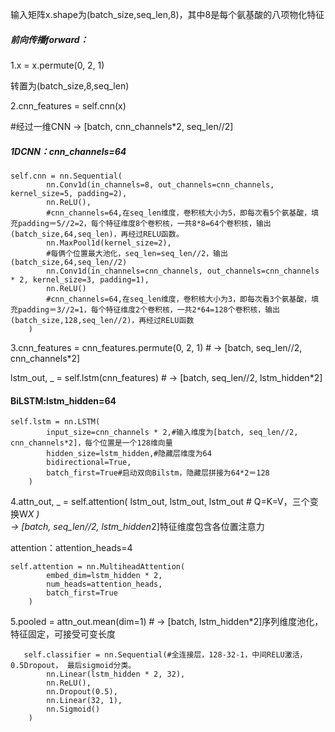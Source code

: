 输入矩阵x.shape为(batch_size,seq_len,8)，其中8是每个氨基酸的八项物化特征

##### 前向传播forward：
1.x = x.permute(0, 2, 1)

转置为(batch_size,8,seq_len)

2.cnn_features = self.cnn(x)

#经过一维CNN -> [batch, cnn_channels*2, seq_len//2]

##### 1DCNN：cnn_channels=64

    
    self.cnn = nn.Sequential(
            nn.Conv1d(in_channels=8, out_channels=cnn_channels, kernel_size=5, padding=2),
            nn.ReLU(),
            #cnn_channels=64,在seq_len维度，卷积核大小为5，即每次看5个氨基酸，填充padding＝5//2=2，每个特征维度8个卷积核，一共8*8=64个卷积核，输出(batch_size,64,seq_len)，再经过RELU函数。
            nn.MaxPool1d(kernel_size=2),
            #每俩个位置最大池化，seq_len=seq_len//2，输出(batch_size,64,seq_len//2)
            nn.Conv1d(in_channels=cnn_channels, out_channels=cnn_channels * 2, kernel_size=3, padding=1),
            nn.ReLU()
            #cnn_channels=64,在seq_len维度，卷积核大小为3，即每次看3个氨基酸，填充padding＝3//2=1，每个特征维度2个卷积核，一共2*64=128个卷积核，输出(batch_size,128,seq_len//2)，再经过RELU函数
        )

3.cnn_features = cnn_features.permute(0, 2, 1)  # -> [batch, seq_len//2, cnn_channels*2]

lstm_out, _ = self.lstm(cnn_features)  # -> [batch, seq_len//2, lstm_hidden*2]

#### BiLSTM:lstm_hidden=64
    
    self.lstm = nn.LSTM(
            input_size=cnn_channels * 2,#输入维度为[batch, seq_len//2, cnn_channels*2]，每个位置是一个128维向量
            hidden_size=lstm_hidden,#隐藏层维度为64
            bidirectional=True,
            batch_first=True#启动双向Bilstm，隐藏层拼接为64*2＝128
        )
4.attn_out, _ = self.attention(
            lstm_out, lstm_out, lstm_out  # Q=K=V，三个变换W*X
        )  
-> [batch, seq_len//2, lstm_hidden*2]特征维度包含各位置注意力

attention：attention_heads=4    
    
    self.attention = nn.MultiheadAttention(
            embed_dim=lstm_hidden * 2,
            num_heads=attention_heads,
            batch_first=True
        )
5.pooled = attn_out.mean(dim=1)  # -> [batch, lstm_hidden*2]序列维度池化，特征固定，可接受可变长度

    
       self.classifier = nn.Sequential(#全连接层，128-32-1，中间RELU激活，0.5Dropout， 最后sigmoid分类。
            nn.Linear(lstm_hidden * 2, 32),
            nn.ReLU(),
            nn.Dropout(0.5),
            nn.Linear(32, 1),
            nn.Sigmoid()
        )
